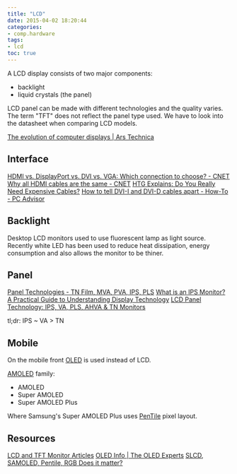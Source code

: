```yaml
---
title: "LCD"
date: 2015-04-02 18:20:44
categories:
- comp.hardware
tags:
- lcd
toc: true
---
```


A LCD display consists of two major components:
- backlight
- liquid crystals (the panel)

LCD panel can be made with different technologies and the quality varies.
The term "TFT" does not reflect the panel type used. We have to look into the datasheet when comparing LCD models.

[The evolution of computer displays | Ars Technica](http://arstechnica.com/gadgets/2011/01/the-evolution-of-computer-displaysthe-evolution-of-computer-displays/)

## Interface

[HDMI vs. DisplayPort vs. DVI vs. VGA: Which connection to choose? - CNET](http://www.cnet.com/news/hdmi-vs-displayport-vs-dvi-vs-vga-which-connection-to-choose/)
[Why all HDMI cables are the same - CNET](http://www.cnet.com/news/why-all-hdmi-cables-are-the-same/)
[HTG Explains: Do You Really Need Expensive Cables?](http://www.howtogeek.com/112636/htg-explains-do-you-really-need-expensive-cables/)
[How to tell DVI-I and DVI-D cables apart - How-To - PC Advisor](http://www.pcadvisor.co.uk/how-to/pc-peripheral/how-tell-dvi-i-dvi-d-cables-apart-3365585/)

## Backlight

Desktop LCD monitors used to use fluorescent lamp as light source. Recently white LED has been used to reduce heat dissipation, energy consumption and also allows the monitor to be thiner.

## Panel

[Panel Technologies - TN Film, MVA, PVA, IPS, PLS](http://www.tftcentral.co.uk/articles/panel_technologies.htm)
[What is an IPS Monitor? A Practical Guide to Understanding Display Technology](http://www.slrlounge.com/what-is-an-ips-monitor-understanding-ips-displays/)
[LCD Panel Technology: IPS, VA, PLS, AHVA & TN Monitors](http://www.pchardwarehelp.com/guides/lcd-panel-types.php)

tl;dr: IPS ~ VA > TN

## Mobile

On the mobile front [OLED](http://www.oled-info.com/introduction) is used instead of LCD.

[AMOLED](https://recombu.com/mobile/article/amoled-explained-video_M17651.html) family:
- AMOLED
- Super AMOLED
- Super AMOLED Plus

Where Samsung's Super AMOLED Plus uses [PenTile](http://www.nouvoyance.com/technology.html) pixel layout.

## Resources

[LCD and TFT Monitor Articles](http://www.tftcentral.co.uk/articles.htm)
[OLED Info | The OLED Experts](http://www.oled-info.com/)
[SLCD, SAMOLED, Pentile, RGB Does it matter?](http://forums.androidcentral.com/displays/167679-slcd-samoled-pentile-rgb-does-matter.html)

